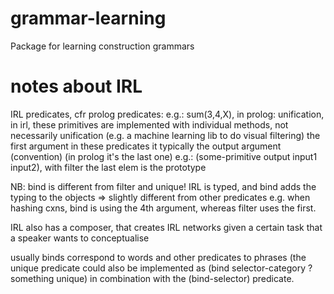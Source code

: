 # grammar-learning

Package for learning construction grammars

# notes about IRL

IRL predicates, cfr prolog predicates: e.g.: sum(3,4,X), in prolog: unification, in irl, these primitives are implemented with individual methods, not necessarily unification (e.g. a machine learning lib to do visual filtering)
the first argument in these predicates it typically the output argument (convention) (in prolog it's the last one)
 e.g.: (some-primitive output input1 input2), with filter the last elem is the prototype

 NB: bind is different from filter and unique! IRL is typed, and bind adds the typing to the objects => slightly different from other predicates e.g. when hashing cxns, bind is using the 4th argument, whereas filter uses the first.

 IRL also has a composer, that creates IRL networks given a certain task that a speaker wants to conceptualise

 usually binds correspond to words and other predicates to phrases (the unique predicate could also be implemented as (bind selector-category ?something unique) in combination with the (bind-selector) predicate.
